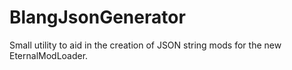 # BlangJsonGenerator
Small utility to aid in the creation of JSON string mods for the new EternalModLoader.

